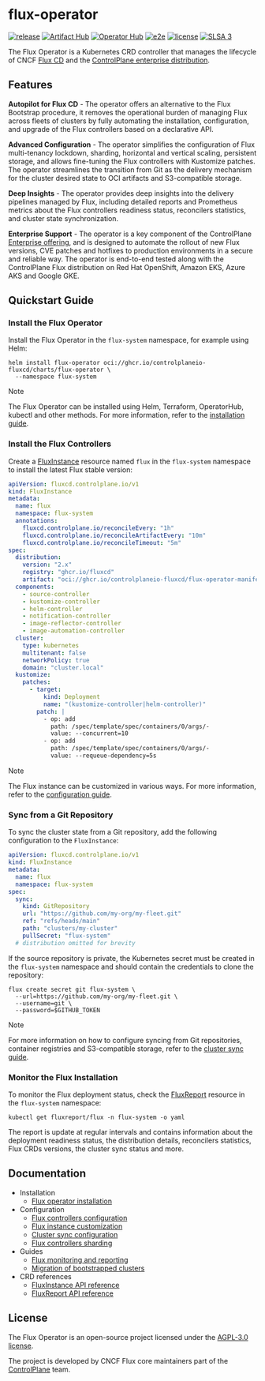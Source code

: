 # flux-operator

[![release](https://img.shields.io/github/release/controlplaneio-fluxcd/flux-operator/all.svg)](https://github.com/controlplaneio-fluxcd/flux-operator/releases)
[![Artifact Hub](https://img.shields.io/endpoint?url=https://artifacthub.io/badge/repository/flux-operator)](https://artifacthub.io/packages/helm/flux-operator/flux-operator)
[![Operator Hub](https://img.shields.io/badge/Operator_Hub-flux--operator-9cf.svg)](https://operatorhub.io/operator/flux-operator)
[![e2e](https://github.com/controlplaneio-fluxcd/flux-operator/actions/workflows/e2e.yaml/badge.svg)](https://github.com/controlplaneio-fluxcd/flux-operator/actions/workflows/e2e.yaml)
[![license](https://img.shields.io/github/license/controlplaneio-fluxcd/flux-operator.svg)](https://github.com/controlplaneio-fluxcd/flux-operator/blob/main/LICENSE)
[![SLSA 3](https://slsa.dev/images/gh-badge-level3.svg)](https://fluxcd.control-plane.io/distribution/security/)

The Flux Operator is a Kubernetes CRD controller that manages
the lifecycle of CNCF [Flux CD](https://fluxcd.io) and the
[ControlPlane enterprise distribution](https://github.com/controlplaneio-fluxcd/distribution).

## Features

**Autopilot for Flux CD** - The operator offers an alternative to the Flux Bootstrap procedure, it
removes the operational burden of managing Flux across fleets of clusters by fully automating the
installation, configuration, and upgrade of the Flux controllers based on a declarative API.

**Advanced Configuration** - The operator simplifies the configuration of Flux multi-tenancy lockdown,
sharding, horizontal and vertical scaling, persistent storage, and allows fine-tuning the Flux
controllers with Kustomize patches. The operator streamlines the transition from Git as the delivery
mechanism for the cluster desired state to OCI artifacts and S3-compatible storage.

**Deep Insights** - The operator provides deep insights into the delivery pipelines managed by Flux,
including detailed reports and Prometheus metrics about the Flux controllers
readiness status, reconcilers statistics, and cluster state synchronization.

**Enterprise Support** - The operator is a key component of the ControlPlane
[Enterprise offering](https://fluxcd.control-plane.io/pricing/), and is designed to automate the
rollout of new Flux versions, CVE patches and hotfixes to production environments in a secure and reliable way.
The operator is end-to-end tested along with the ControlPlane Flux distribution on
Red Hat OpenShift, Amazon EKS, Azure AKS and Google GKE.

## Quickstart Guide

### Install the Flux Operator

Install the Flux Operator in the `flux-system` namespace, for example using Helm:

```shell
helm install flux-operator oci://ghcr.io/controlplaneio-fluxcd/charts/flux-operator \
  --namespace flux-system
```

> [!NOTE]
> The Flux Operator can be installed using Helm, Terraform, OperatorHub, kubectl and other methods.
> For more information, refer to the
> [installation guide](https://fluxcd.control-plane.io/operator/install/).

### Install the Flux Controllers

Create a [FluxInstance](https://fluxcd.control-plane.io/operator/fluxinstance/) resource
named `flux` in the `flux-system` namespace to install the latest Flux stable version:

```yaml
apiVersion: fluxcd.controlplane.io/v1
kind: FluxInstance
metadata:
  name: flux
  namespace: flux-system
  annotations:
    fluxcd.controlplane.io/reconcileEvery: "1h"
    fluxcd.controlplane.io/reconcileArtifactEvery: "10m"
    fluxcd.controlplane.io/reconcileTimeout: "5m"
spec:
  distribution:
    version: "2.x"
    registry: "ghcr.io/fluxcd"
    artifact: "oci://ghcr.io/controlplaneio-fluxcd/flux-operator-manifests"
  components:
    - source-controller
    - kustomize-controller
    - helm-controller
    - notification-controller
    - image-reflector-controller
    - image-automation-controller
  cluster:
    type: kubernetes
    multitenant: false
    networkPolicy: true
    domain: "cluster.local"
  kustomize:
    patches:
      - target:
          kind: Deployment
          name: "(kustomize-controller|helm-controller)"
        patch: |
          - op: add
            path: /spec/template/spec/containers/0/args/-
            value: --concurrent=10
          - op: add
            path: /spec/template/spec/containers/0/args/-
            value: --requeue-dependency=5s
```

> [!NOTE]
> The Flux instance can be customized in various ways.
> For more information, refer to the
> [configuration guide](https://fluxcd.control-plane.io/operator/flux-config/).

### Sync from a Git Repository

To sync the cluster state from a Git repository, add the following configuration to the `FluxInstance`:

```yaml
apiVersion: fluxcd.controlplane.io/v1
kind: FluxInstance
metadata:
  name: flux
  namespace: flux-system
spec:
  sync:
    kind: GitRepository
    url: "https://github.com/my-org/my-fleet.git"
    ref: "refs/heads/main"
    path: "clusters/my-cluster"
    pullSecret: "flux-system"
  # distribution omitted for brevity
```

If the source repository is private, the Kubernetes secret must be created in the `flux-system` namespace
and should contain the credentials to clone the repository:

```shell
flux create secret git flux-system \
  --url=https://github.com/my-org/my-fleet.git \
  --username=git \
  --password=$GITHUB_TOKEN
```

> [!NOTE]
> For more information on how to configure syncing from Git repositories,
> container registries and S3-compatible storage, refer to the
> [cluster sync guide](https://fluxcd.control-plane.io/operator/flux-sync/).

### Monitor the Flux Installation

To monitor the Flux deployment status, check the
[FluxReport](https://fluxcd.control-plane.io/operator/fluxreport/)
resource in the `flux-system` namespace:

```shell
kubectl get fluxreport/flux -n flux-system -o yaml
```

The report is update at regular intervals and contains information about the deployment
readiness status, the distribution details, reconcilers statistics, Flux CRDs versions,
the cluster sync status and more.

## Documentation

- Installation
  - [Flux operator installation](https://fluxcd.control-plane.io/operator/install/)
- Configuration
  - [Flux controllers configuration](https://fluxcd.control-plane.io/operator/flux-config/)
  - [Flux instance customization](https://fluxcd.control-plane.io/operator/flux-kustomize/)
  - [Cluster sync configuration](https://fluxcd.control-plane.io/operator/flux-sync/)
  - [Flux controllers sharding](https://fluxcd.control-plane.io/operator/flux-sharding/)
- Guides
  - [Flux monitoring and reporting](https://fluxcd.control-plane.io/operator/monitoring/)
  - [Migration of bootstrapped clusters](https://fluxcd.control-plane.io/operator/flux-bootstrap-migration/)
- CRD references
  - [FluxInstance API reference](https://fluxcd.control-plane.io/operator/fluxinstance/)
  - [FluxReport API reference](https://fluxcd.control-plane.io/operator/fluxreport/)

## License

The Flux Operator is an open-source project licensed under the
[AGPL-3.0 license](https://github.com/controlplaneio-fluxcd/flux-operator/blob/main/LICENSE).

The project is developed by CNCF Flux core maintainers part of the [ControlPlane](https://control-plane.io) team.
